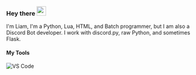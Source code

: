 ### Hey there <img src="https://media.giphy.com/media/hvRJCLFzcasrR4ia7z/giphy.gif" width="25px">

I'm Liam, I'm a Python, Lua, HTML, and Batch programmer, but I am also a Discord Bot developer. I work with discord.py, raw Python, and sometimes Flask.

#### My Tools
<img source=images/vscode.png alt='VS Code'/>

